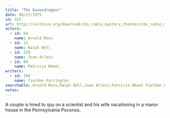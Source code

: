 ```yaml
---
title: "The Eavesdropper"
date: 08/27/1975
id: 333
url: https://archive.org/download/cbs_radio_mystery_theater/cbs_radio_mystery_theater-0301-0350.zip/cbs_radio_mystery_theater-0301-0350%2Fcbsrmt_0333_the_eavesdroppers.mp3
actors:  
  - id: 64
    name: Arnold Moss  
  - id: 12
    name: Ralph Bell  
  - id: 220
    name: Joan Arless  
  - id: 88
    name: Patricia Wheel
writers:  
  - id: 194
    name: Fielden Farrington
searchable: Arnold Moss,Ralph Bell,Joan Arless,Patricia Wheel Fielden Farrington
notes:  
---
```

A couple is hired to spy on a scientist and his wife vacationing in a manor house in the Pennsylvania Poconos.